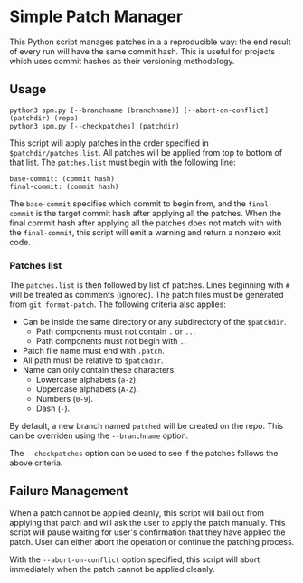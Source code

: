 # Simple Patch Manager

This Python script manages patches in a a reproducible way: the end result of every run will have the same commit hash. This is useful for projects which uses commit hashes as their versioning methodology.

## Usage

```
python3 spm.py [--branchname (branchname)] [--abort-on-conflict] (patchdir) (repo)
python3 spm.py [--checkpatches] (patchdir)
```

This script will apply patches in the order specified in `$patchdir/patches.list`. All patches will be applied from top to bottom of that list. The `patches.list` must begin with the following line:

```
base-commit: (commit hash)
final-commit: (commit hash)
```

The `base-commit` specifies which commit to begin from, and the `final-commit` is the target commit hash after applying all the patches. When the final commit hash after applying all the patches does not match with with the `final-commit`, this script will emit a warning and return a nonzero exit code.

### Patches list

The `patches.list` is then followed by list of patches. Lines beginning with `#` will be treated as comments (ignored). The patch files must be generated from `git format-patch`. The following criteria also applies:

- Can be inside the same directory or any subdirectory of the `$patchdir`.
  - Path components must not contain `.` or `..`.
  - Path components must not begin with `.`.
- Patch file name must end with `.patch`.
- All path must be relative to `$patchdir`.
- Name can only contain these characters:
  - Lowercase alphabets (`a-z`).
  - Uppercase alphabets (`A-Z`).
  - Numbers (`0-9`).
  - Dash (`-`).

By default, a new branch named `patched` will be created on the repo. This can be overriden using the `--branchname` option.

The `--checkpatches` option can be used to see if the patches follows the above criteria.

## Failure Management

When a patch cannot be applied cleanly, this script will bail out from applying that patch and will ask the user to apply the patch manually. This script will pause waiting for user's confirmation that they have applied the patch. User can either abort the operation or continue the patching process.

With the `--abort-on-conflict` option specified, this script will abort immediately when the patch cannot be applied cleanly.
